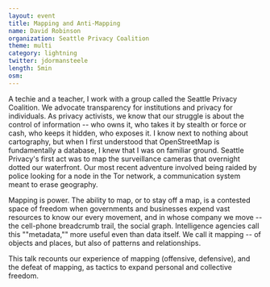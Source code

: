 ```yaml
---
layout: event
title: Mapping and Anti-Mapping
name: David Robinson
organization: Seattle Privacy Coalition
theme: multi
category: lightning
twitter: jdormansteele
length: 5min
osm:
---
```




A techie and a teacher, I work with a group called the Seattle Privacy Coalition. We advocate transparency for institutions and privacy for individuals. As privacy activists, we know that our struggle is about the control of information -- who owns it, who takes it by stealth or force or cash, who keeps it hidden, who exposes it. I know next to nothing about cartography, but when I first understood that OpenStreetMap is fundamentally a database, I knew that I was on familiar ground. Seattle Privacy's first act was to map the surveillance cameras that overnight dotted our waterfront. Our most recent adventure involved being raided by police looking for a node in the Tor network, a communication system meant to erase geography.

Mapping is power. The ability to map, or to stay off a map, is a contested space of freedom when governments and businesses expend vast resources to know our every movement, and in whose company we move -- the cell-phone breadcrumb trail, the social graph. Intelligence agencies call this ""metadata,"" more useful even than data itself. We call it mapping -- of objects and places, but also of patterns and relationships.

This talk recounts our experience of mapping (offensive, defensive), and the defeat of mapping, as tactics to expand personal and collective freedom.